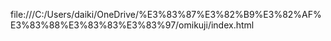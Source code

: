 file:///C:/Users/daiki/OneDrive/%E3%83%87%E3%82%B9%E3%82%AF%E3%83%88%E3%83%83%E3%83%97/omikuji/index.html

